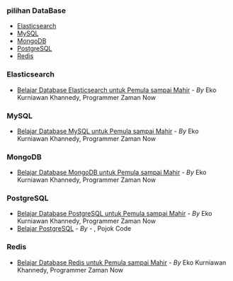 ### pilihan DataBase

+ [Elasticsearch](#Elasticsearch)
+ [MySQL](#MySQL)
+ [MongoDB](#MongoDB)
+ [PostgreSQL](#PostgreSQL)
+ [Redis](#Redis)

### Elasticsearch
+ [Belajar Database Elasticsearch untuk Pemula sampai Mahir](https://youtube.com/playlist?list=PL-CtdCApEFH8s_TV6u0qJqFQH-szZd9Cq&si=gTRY3T9JqaaR2fLK) - _By_ Eko Kurniawan Khannedy, Programmer Zaman Now

### MySQL
+ [Belajar Database MySQL untuk Pemula sampai Mahir](https://youtube.com/playlist?list=PL-CtdCApEFH_P2_2zR6pvDublvpD3fF6W&si=LMoMnrlc86sejbqH) - _By_ Eko Kurniawan Khannedy, Programmer Zaman Now

### MongoDB
+ [Belajar Database MongoDB untuk Pemula sampai Mahir](https://youtube.com/playlist?list=PL-CtdCApEFH9yqOlNIN2scvEZE0jBs6RM&si=W8eerLIQd_PcKI80) - _By_ Eko Kurniawan Khannedy, Programmer Zaman Now

### PostgreSQL
+ [Belajar Database PostgreSQL untuk Pemula sampai Mahir](https://youtube.com/playlist?list=PL-CtdCApEFH8KU1ewoHnRb78AyQBCtkxd&si=annQxhQoCDQXjaPD) - _By_ Eko Kurniawan Khannedy, Programmer Zaman Now
+ [Belajar PostgreSQL](https://youtu.be/3ELZr1x6hXY?si=_7mQhwQlTdV6LWwW) - _By_ - , Pojok Code

### Redis
+ [Belajar Database Redis untuk Pemula sampai Mahir](https://youtube.com/playlist?list=PL-CtdCApEFH8dCbx_jnFR2SKqUWAw-HQX&si=8Vnhl_z0yEoHu817) - _By_ Eko Kurniawan Khannedy, Programmer Zaman Now

